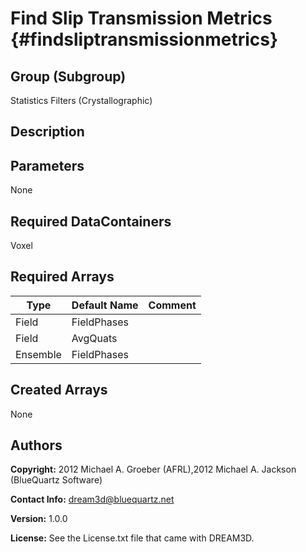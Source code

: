 Find Slip Transmission Metrics {#findsliptransmissionmetrics}
======

## Group (Subgroup) ##
Statistics Filters (Crystallographic)

## Description ##

## Parameters ##
None

## Required DataContainers ##
Voxel

## Required Arrays ##

| Type | Default Name | Comment |
|------|--------------|---------|
| Field | FieldPhases |  |
| Field | AvgQuats |  |
| Ensemble | FieldPhases |  |

## Created Arrays ##
None


## Authors ##

**Copyright:** 2012 Michael A. Groeber (AFRL),2012 Michael A. Jackson (BlueQuartz Software)

**Contact Info:** dream3d@bluequartz.net

**Version:** 1.0.0

**License:**  See the License.txt file that came with DREAM3D.

